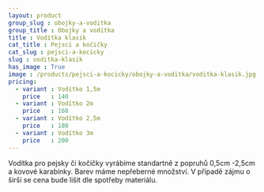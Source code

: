 ```yaml
---
layout: product
group_slug : obojky-a-voditka
group_title : Obojky a vodítka
title : Vodítka klasik
cat_title : Pejsci a kočičky
cat_slug : pejsci-a-kocicky
slug : voditka-klasik
has_image : True
image : /products/pejsci-a-kocicky/obojky-a-voditka/voditka-klasik.jpg
pricing:
  - variant : Vodítko 1,5m
    price   : 140
  - variant : Vodítko 2m
    price   : 160
  - variant : Vodítko 2,5m
    price   : 180
  - variant : Vodítko 3m
    price   : 200
---
```


Vodítka pro pejsky či kočičky vyrábíme standartně z popruhů 0,5cm -2,5cm a kovové karabinky. Barev máme nepřeberné množství. V případě zájmu o širší se cena bude lišit dle spotřeby materiálu.

